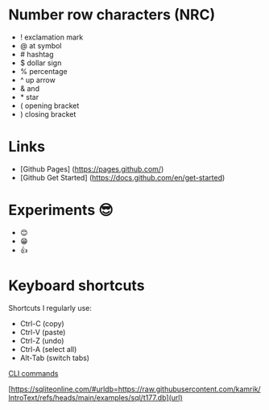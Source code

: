 # Number row characters (NRC)
* ! exclamation mark
* @ at symbol
* \# hashtag
* $ dollar sign
* % percentage
* ^ up arrow
* & and
* \* star
* ( opening bracket
* ) closing bracket
# Links
* [Github Pages] (https://pages.github.com/)
* [Github Get Started] (https://docs.github.com/en/get-started)
# Experiments 😎
* 😊
* 😁
* 👍
# Keyboard shortcuts
Shortcuts I regularly use:
- Ctrl-C (copy)
- Ctrl-V (paste)
- Ctrl-Z (undo)
- Ctrl-A (select all)
- Alt-Tab (switch tabs)

[CLI commands](Docs/cli.md)

[https://sqliteonline.com/#urldb=https://raw.githubusercontent.com/kamrik/IntroText/refs/heads/main/examples/sql/t177.db](url)
